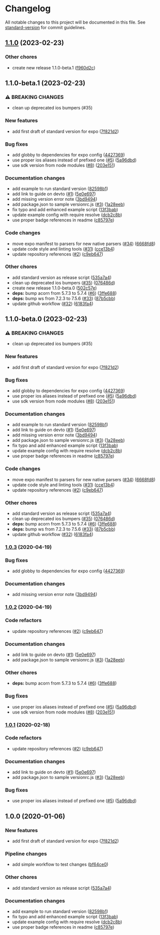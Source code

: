 # Changelog

All notable changes to this project will be documented in this file. See [standard-version](https://github.com/conventional-changelog/standard-version) for commit guidelines.

## [1.1.0](https://github.com/bilwifi/standard-release-notes/compare/1.1.0-beta.0...1.1.0) (2023-02-23)


### Other chores

* create new release 1.1.0-beta.1 ([f960d2c](https://github.com/bilwifi/standard-release-notes/commit/f960d2c0913880cc4b4ab60a09529a782c8decdd))

## 1.1.0-beta.1 (2023-02-23)


### ⚠ BREAKING CHANGES

* clean up deprecated ios bumpers (#35)

### New features

* add first draft of standard version for expo ([7f821d2](https://github.com/bilwifi/standard-release-notes/commit/7f821d2458f8115b28a19495b163bbc85089f9c6))


### Bug fixes

* add globby to dependencies for expo config ([4427369](https://github.com/bilwifi/standard-release-notes/commit/44273694274547df8a890f2c42fec5b02d98a4ed))
* use proper ios aliases instead of prefixed one ([#5](https://github.com/bilwifi/standard-release-notes/issues/5)) ([5a96dbd](https://github.com/bilwifi/standard-release-notes/commit/5a96dbd69b0e1267c5b66e306e3a22d46acbb2b7))
* use sdk version from node modules ([#8](https://github.com/bilwifi/standard-release-notes/issues/8)) ([203e151](https://github.com/bilwifi/standard-release-notes/commit/203e15192790c8b716357c307039224a0f2d96b2))


### Documentation changes

* add example to run standard version ([82598b1](https://github.com/bilwifi/standard-release-notes/commit/82598b129e6f71b2e3e4bd6283df2cceb1fad846))
* add link to guide on devto ([#1](https://github.com/bilwifi/standard-release-notes/issues/1)) ([5e0e697](https://github.com/bilwifi/standard-release-notes/commit/5e0e697c483b27d6c6b4653367df5d52d1641979))
* add missing version error note ([3bd9494](https://github.com/bilwifi/standard-release-notes/commit/3bd94943f9a8fe316911cc717dc580e510bc48b5))
* add package.json to sample versionrc.js ([#3](https://github.com/bilwifi/standard-release-notes/issues/3)) ([1a28eeb](https://github.com/bilwifi/standard-release-notes/commit/1a28eeb29c0361a405df5bde2699bccda51146fe))
* fix typo and add enhanced example script ([13f3bab](https://github.com/bilwifi/standard-release-notes/commit/13f3bab0128f171d7bbab72e6b55dd04210608cb))
* update example config with require resolve ([dcb2c8b](https://github.com/bilwifi/standard-release-notes/commit/dcb2c8b41426d8d8a01fe48d739c7fb8ac92aaab))
* use proper badge references in readme ([c85797e](https://github.com/bilwifi/standard-release-notes/commit/c85797e6993df1cd36faef437255fb576b2f1253))


### Code changes

* move expo manifest to parsers for new native parsers ([#34](https://github.com/bilwifi/standard-release-notes/issues/34)) ([6668fd8](https://github.com/bilwifi/standard-release-notes/commit/6668fd8456b4551740553c4afacc99414ae84b63))
* update code style and linting tools ([#31](https://github.com/bilwifi/standard-release-notes/issues/31)) ([cce13b4](https://github.com/bilwifi/standard-release-notes/commit/cce13b422c23bea698804307c9b0c5202cdebeb9))
* update repository references ([#2](https://github.com/bilwifi/standard-release-notes/issues/2)) ([c9eb647](https://github.com/bilwifi/standard-release-notes/commit/c9eb647a699bd0e51862751a142d0f5237de2a80))


### Other chores

* add standard version as release script ([535a7a4](https://github.com/bilwifi/standard-release-notes/commit/535a7a45e9275c558b937caf57a901e86136c853))
* clean up deprecated ios bumpers ([#35](https://github.com/bilwifi/standard-release-notes/issues/35)) ([076486d](https://github.com/bilwifi/standard-release-notes/commit/076486db33efb8a9bd4a180cdbfd4167fc1e3067))
* create new release 1.1.0-beta.0 ([502c57e](https://github.com/bilwifi/standard-release-notes/commit/502c57eed7296000f5b83ec9d8fc5373f1e6fbfc))
* **deps:** bump acorn from 5.7.3 to 5.7.4 ([#6](https://github.com/bilwifi/standard-release-notes/issues/6)) ([3ffe688](https://github.com/bilwifi/standard-release-notes/commit/3ffe68808482a4d00b9c8b644d51803ce08b8a6e))
* **deps:** bump ws from 7.2.3 to 7.5.6 ([#33](https://github.com/bilwifi/standard-release-notes/issues/33)) ([87b5cbb](https://github.com/bilwifi/standard-release-notes/commit/87b5cbbc951f151404ea7f445e00ed82e420cf8a))
* update github workflow ([#32](https://github.com/bilwifi/standard-release-notes/issues/32)) ([6183fa4](https://github.com/bilwifi/standard-release-notes/commit/6183fa498d8e8ed5ec3f3d28c0e0a06fa5598e0c))

## 1.1.0-beta.0 (2023-02-23)


### ⚠ BREAKING CHANGES

* clean up deprecated ios bumpers (#35)

### New features

* add first draft of standard version for expo ([7f821d2](https://github.com/bilwifi/standard-release-notes/commit/7f821d2458f8115b28a19495b163bbc85089f9c6))


### Bug fixes

* add globby to dependencies for expo config ([4427369](https://github.com/bilwifi/standard-release-notes/commit/44273694274547df8a890f2c42fec5b02d98a4ed))
* use proper ios aliases instead of prefixed one ([#5](https://github.com/bilwifi/standard-release-notes/issues/5)) ([5a96dbd](https://github.com/bilwifi/standard-release-notes/commit/5a96dbd69b0e1267c5b66e306e3a22d46acbb2b7))
* use sdk version from node modules ([#8](https://github.com/bilwifi/standard-release-notes/issues/8)) ([203e151](https://github.com/bilwifi/standard-release-notes/commit/203e15192790c8b716357c307039224a0f2d96b2))


### Documentation changes

* add example to run standard version ([82598b1](https://github.com/bilwifi/standard-release-notes/commit/82598b129e6f71b2e3e4bd6283df2cceb1fad846))
* add link to guide on devto ([#1](https://github.com/bilwifi/standard-release-notes/issues/1)) ([5e0e697](https://github.com/bilwifi/standard-release-notes/commit/5e0e697c483b27d6c6b4653367df5d52d1641979))
* add missing version error note ([3bd9494](https://github.com/bilwifi/standard-release-notes/commit/3bd94943f9a8fe316911cc717dc580e510bc48b5))
* add package.json to sample versionrc.js ([#3](https://github.com/bilwifi/standard-release-notes/issues/3)) ([1a28eeb](https://github.com/bilwifi/standard-release-notes/commit/1a28eeb29c0361a405df5bde2699bccda51146fe))
* fix typo and add enhanced example script ([13f3bab](https://github.com/bilwifi/standard-release-notes/commit/13f3bab0128f171d7bbab72e6b55dd04210608cb))
* update example config with require resolve ([dcb2c8b](https://github.com/bilwifi/standard-release-notes/commit/dcb2c8b41426d8d8a01fe48d739c7fb8ac92aaab))
* use proper badge references in readme ([c85797e](https://github.com/bilwifi/standard-release-notes/commit/c85797e6993df1cd36faef437255fb576b2f1253))


### Code changes

* move expo manifest to parsers for new native parsers ([#34](https://github.com/bilwifi/standard-release-notes/issues/34)) ([6668fd8](https://github.com/bilwifi/standard-release-notes/commit/6668fd8456b4551740553c4afacc99414ae84b63))
* update code style and linting tools ([#31](https://github.com/bilwifi/standard-release-notes/issues/31)) ([cce13b4](https://github.com/bilwifi/standard-release-notes/commit/cce13b422c23bea698804307c9b0c5202cdebeb9))
* update repository references ([#2](https://github.com/bilwifi/standard-release-notes/issues/2)) ([c9eb647](https://github.com/bilwifi/standard-release-notes/commit/c9eb647a699bd0e51862751a142d0f5237de2a80))


### Other chores

* add standard version as release script ([535a7a4](https://github.com/bilwifi/standard-release-notes/commit/535a7a45e9275c558b937caf57a901e86136c853))
* clean up deprecated ios bumpers ([#35](https://github.com/bilwifi/standard-release-notes/issues/35)) ([076486d](https://github.com/bilwifi/standard-release-notes/commit/076486db33efb8a9bd4a180cdbfd4167fc1e3067))
* **deps:** bump acorn from 5.7.3 to 5.7.4 ([#6](https://github.com/bilwifi/standard-release-notes/issues/6)) ([3ffe688](https://github.com/bilwifi/standard-release-notes/commit/3ffe68808482a4d00b9c8b644d51803ce08b8a6e))
* **deps:** bump ws from 7.2.3 to 7.5.6 ([#33](https://github.com/bilwifi/standard-release-notes/issues/33)) ([87b5cbb](https://github.com/bilwifi/standard-release-notes/commit/87b5cbbc951f151404ea7f445e00ed82e420cf8a))
* update github workflow ([#32](https://github.com/bilwifi/standard-release-notes/issues/32)) ([6183fa4](https://github.com/bilwifi/standard-release-notes/commit/6183fa498d8e8ed5ec3f3d28c0e0a06fa5598e0c))

### [1.0.3](https://github.com/bilwifi/standard-version-expo/compare/1.0.2...1.0.3) (2020-04-19)

### Bug fixes

- add globby to dependencies for expo config ([4427369](https://github.com/bilwifi/standard-version-expo/commit/44273694274547df8a890f2c42fec5b02d98a4ed))

### Documentation changes

- add missing version error note ([3bd9494](https://github.com/bilwifi/standard-version-expo/commit/3bd94943f9a8fe316911cc717dc580e510bc48b5))

### [1.0.2](https://github.com/bilwifi/standard-version-expo/compare/1.0.0...1.0.2) (2020-04-19)

### Code refactors

- update repository references ([#2](https://github.com/bilwifi/standard-version-expo/issues/2)) ([c9eb647](https://github.com/bilwifi/standard-version-expo/commit/c9eb647a699bd0e51862751a142d0f5237de2a80))

### Documentation changes

- add link to guide on devto ([#1](https://github.com/bilwifi/standard-version-expo/issues/1)) ([5e0e697](https://github.com/bilwifi/standard-version-expo/commit/5e0e697c483b27d6c6b4653367df5d52d1641979))
- add package.json to sample versionrc.js ([#3](https://github.com/bilwifi/standard-version-expo/issues/3)) ([1a28eeb](https://github.com/bilwifi/standard-version-expo/commit/1a28eeb29c0361a405df5bde2699bccda51146fe))

### Other chores

- **deps:** bump acorn from 5.7.3 to 5.7.4 ([#6](https://github.com/bilwifi/standard-version-expo/issues/6)) ([3ffe688](https://github.com/bilwifi/standard-version-expo/commit/3ffe68808482a4d00b9c8b644d51803ce08b8a6e))

### Bug fixes

- use proper ios aliases instead of prefixed one ([#5](https://github.com/bilwifi/standard-version-expo/issues/5)) ([5a96dbd](https://github.com/bilwifi/standard-version-expo/commit/5a96dbd69b0e1267c5b66e306e3a22d46acbb2b7))
- use sdk version from node modules ([#8](https://github.com/bilwifi/standard-version-expo/issues/8)) ([203e151](https://github.com/bilwifi/standard-version-expo/commit/203e15192790c8b716357c307039224a0f2d96b2))

### [1.0.1](https://github.com/bilwifi/standard-version-expo/compare/1.0.0...1.0.1) (2020-02-18)

### Code refactors

- update repository references ([#2](https://github.com/bilwifi/standard-version-expo/issues/2)) ([c9eb647](https://github.com/bilwifi/standard-version-expo/commit/c9eb647a699bd0e51862751a142d0f5237de2a80))

### Documentation changes

- add link to guide on devto ([#1](https://github.com/bilwifi/standard-version-expo/issues/1)) ([5e0e697](https://github.com/bilwifi/standard-version-expo/commit/5e0e697c483b27d6c6b4653367df5d52d1641979))
- add package.json to sample versionrc.js ([#3](https://github.com/bilwifi/standard-version-expo/issues/3)) ([1a28eeb](https://github.com/bilwifi/standard-version-expo/commit/1a28eeb29c0361a405df5bde2699bccda51146fe))

### Bug fixes

- use proper ios aliases instead of prefixed one ([#5](https://github.com/bilwifi/standard-version-expo/issues/5)) ([5a96dbd](https://github.com/bilwifi/standard-version-expo/commit/5a96dbd69b0e1267c5b66e306e3a22d46acbb2b7))

## 1.0.0 (2020-01-06)

### New features

- add first draft of standard version for expo ([7f821d2](https://github.com/bycedric/standard-version-expo/commit/7f821d2458f8115b28a19495b163bbc85089f9c6))

### Pipeline changes

- add simple workflow to test changes ([bf64ce0](https://github.com/bycedric/standard-version-expo/commit/bf64ce034558780f89aca7d11cbc8f2d1a9b9806))

### Other chores

- add standard version as release script ([535a7a4](https://github.com/bycedric/standard-version-expo/commit/535a7a45e9275c558b937caf57a901e86136c853))

### Documentation changes

- add example to run standard version ([82598b1](https://github.com/bycedric/standard-version-expo/commit/82598b129e6f71b2e3e4bd6283df2cceb1fad846))
- fix typo and add enhanced example script ([13f3bab](https://github.com/bycedric/standard-version-expo/commit/13f3bab0128f171d7bbab72e6b55dd04210608cb))
- update example config with require resolve ([dcb2c8b](https://github.com/bycedric/standard-version-expo/commit/dcb2c8b41426d8d8a01fe48d739c7fb8ac92aaab))
- use proper badge references in readme ([c85797e](https://github.com/bycedric/standard-version-expo/commit/c85797e6993df1cd36faef437255fb576b2f1253))
